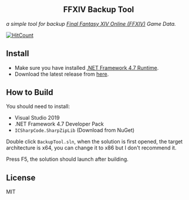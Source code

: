 <p align="center">
  <h2 align="center">FFXIV Backup Tool</h1>
</p>

*a simple tool for backup [Final Fantasy XIV Online (FFXIV)](https://www.finalfantasyxiv.com/) Game Data.*

[![HitCount](http://hits.dwyl.com/wbsdty331/FFXIVBackupTool.svg)](http://hits.dwyl.com/wbsdty331/FFXIVBackupTool)

## Install

- Make sure you have installed [.NET Framework 4.7 Runtime](https://dotnet.microsoft.com/download/dotnet-framework/net472).
- Download the latest release from [here](https://github.com/wbsdty331/FFXIVBackupTool/releases).

## How to Build

You should need to install:
- Visual Studio 2019
- .NET Framework 4.7 Developer Pack
- `ICSharpCode.SharpZipLib` (Download from NuGet)

Double click `BackupTool.sln`, when the solution is first opened, the target architecture is x64, you can change it to x86 but I don't recommend it.

Press F5, the solution should launch after building.

## License
MIT
